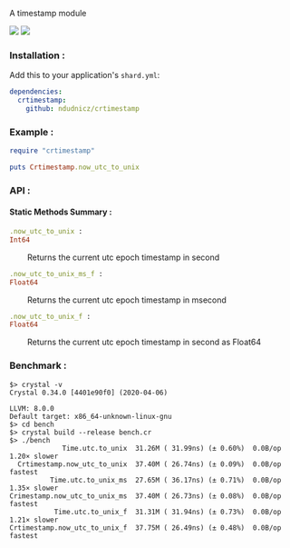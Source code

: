 A timestamp module

![](https://img.shields.io/badge/version-0.2.0-blue.svg?style=for-the-badge)
![](https://img.shields.io/badge/crystal--lang-0.34.0-black.svg?style=for-the-badge)

### Installation :
Add this to your application's `shard.yml`:
```yaml
dependencies:
  crtimestamp:
    github: ndudnicz/crtimestamp
```

### Example :
```ruby
require "crtimestamp"

puts Crtimestamp.now_utc_to_unix
```

### API :
#### Static Methods Summary :

```ruby
.now_utc_to_unix :
Int64
```
&nbsp;&nbsp;&nbsp;&nbsp;&nbsp;&nbsp;&nbsp;&nbsp;Returns the current utc epoch timestamp in second

```ruby
.now_utc_to_unix_ms_f :
Float64
```
&nbsp;&nbsp;&nbsp;&nbsp;&nbsp;&nbsp;&nbsp;&nbsp;Returns the current utc epoch timestamp in msecond

```ruby
.now_utc_to_unix_f :
Float64
```
&nbsp;&nbsp;&nbsp;&nbsp;&nbsp;&nbsp;&nbsp;&nbsp;Returns the current utc epoch timestamp in second as Float64

### Benchmark :
```shell
$> crystal -v
Crystal 0.34.0 [4401e90f0] (2020-04-06)

LLVM: 8.0.0
Default target: x86_64-unknown-linux-gnu
$> cd bench
$> crystal build --release bench.cr
$> ./bench
             Time.utc.to_unix  31.26M ( 31.99ns) (± 0.60%)  0.0B/op   1.20× slower
  Crtimestamp.now_utc_to_unix  37.40M ( 26.74ns) (± 0.09%)  0.0B/op        fastest
          Time.utc.to_unix_ms  27.65M ( 36.17ns) (± 0.71%)  0.0B/op   1.35× slower
Crimestamp.now_utc_to_unix_ms  37.40M ( 26.73ns) (± 0.08%)  0.0B/op        fastest
           Time.utc.to_unix_f  31.31M ( 31.94ns) (± 0.73%)  0.0B/op   1.21× slower
Crtimestamp.now_utc_to_unix_f  37.75M ( 26.49ns) (± 0.48%)  0.0B/op        fastest
```
